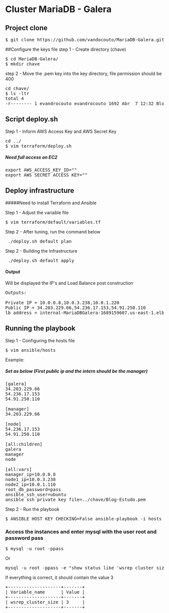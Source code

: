 Cluster MariaDB - Galera
===

## Project clone
<pre>
$ git clone https://github.com/vandocouto/MariaDB-Galera.git
</pre>
##Configure the keys file
step 1 - Create directory (chave)
<pre>
$ cd MariaDB-Galera/
$ mkdir chave
</pre>
step 2 - Move the .pem key into the key directory, file permission should be 400

<pre>
cd chave/
$ ls -ltr
total 4
-r-------- 1 evandrocouto evandrocouto 1692 Abr  7 12:32 Blog-Estudo.pem
</pre>
## Script deploy.sh
Step 1 - Inform AWS Access Key and AWS Secret Key
<pre>
cd ../
$ vim terraform/deploy.sh 
</pre>
##### Need full access on EC2
<pre>
export AWS_ACCESS_KEY_ID=""
export AWS_SECRET_ACCESS_KEY=""
</pre>
## Deploy infrastructure
#####Need to install Terraform and Ansible

Step 1 - Adjust the variable file

<pre>
$ vim terraform/default/variables.tf
</pre>

Step 2 - After tuning, run the command below
<pre>
 ./deploy.sh default plan
</pre>
Step 2 - Building the Infrastructure
<pre>
 ./deploy.sh default apply
</pre>

#### Output 
Will be displayed the IP's and Load Balance post construction
<pre>
Outputs:

Private IP = 10.0.0.8,10.0.3.238,10.0.1.220
Public IP = 34.203.229.66,54.236.17.153,54.91.250.110
lb_address = internal-MariaDBGalera-1689159607.us-east-1.elb.amazonaws.com
</pre>

## Running the playbook

Step 1 - Configuring the hosts file
<pre>
$ vim ansible/hosts
</pre>
Example:
##### Set as below (First public ip and the intern should be the manager)
<pre>
[galera]
34.203.229.66
54.236.17.153
54.91.250.110

[manager]
34.203.229.66

[node]
54.236.17.153
54.91.250.110

[all:children]
galera
manager
node

[all:vars]
manager_ip=10.0.0.8
node1_ip=10.0.3.238
node2_ip=10.0.1.110
root_db_password=pass
ansible_ssh_user=ubuntu
ansible_ssh_private_key_file=../chave/Blog-Estudo.pem
</pre>
Step 2 - Run the playbook
<pre>
$ ANSIBLE_HOST_KEY_CHECKING=False ansible-playbook -i hosts tasks/main.yml
</pre>
### Access the instances and enter mysql with the user root and password pass
<pre>
$ mysql -u root -ppass
</pre>

Or

<pre>
mysql -u root -ppass -e "show status like 'wsrep_cluster_size'"
</pre>

If everything is correct, it should contain the value 3

<pre>
+--------------------+-------+
| Variable_name      | Value |
+--------------------+-------+
| wsrep_cluster_size | 3     |
+--------------------+-------+
</pre>